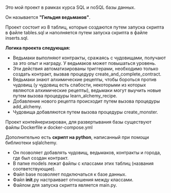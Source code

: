 Это мой проект в рамках курса SQL и noSQL базы данных.

Он называется **"Гильдия ведьмаков"**.

Проект состоит из 8 таблиц, которые создаются путем запуска скрипта в файле tables.sql и наполняется путем запуска скрипта в файле inserts.sql.

**Логика проекта следующая:**
- Ведьмаки выполняют контракты, сражаясь с чудовищами, получают за это опыт и награду. У ведьмаков может повышаться уровень.
- Эти действия автоматизированы триггерами, необходимо только создать контракт, вызвав процедуру create_and_complete_contract.
- Ведьмаки знают алхимические рецепты, чтобы бороться против чудовищ (у чудовищ есть слабости, некоторыми из которых являются алхимические рецепты), ведьмаки могут выучить новые путем вызова процедуры learn_alchemy_recipe.
- Добавление нового рецепта происходит путем вызова процедуры add_alchemy.
- Чудовища добавляются путем вызова процедуры create_monster.

Проект контейнеризирован, для развертывания базы существуют файлы Dockerfile и docker-compose.yml

Дополнительно есть **скрипт на python**, написанный при помощи библиотеки sqlalchemy.
- Он позволяет добавлять чудовищ, ведьмаков, контракты и города, где был создан контракт.
- В папке models лежат файлы с классами этих таблиц (названия соответствующие).
- Файл base позволяет подключаться к базе данных.
- Файл __init__.py настраивает отношения между классами.
- Файлом для запуска скрипта является main.py.
  
